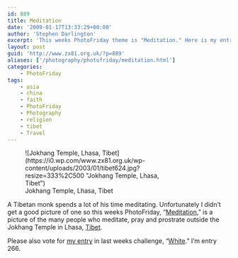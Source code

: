 ```yaml
---
id: 889
title: Meditation
date: '2009-01-17T13:33:29+00:00'
author: 'Stephen Darlington'
excerpt: 'This weeks PhotoFriday theme is "Meditation." Here is my entry.'
layout: post
guid: 'http://www.zx81.org.uk/?p=889'
aliases: ['/photography/photofriday/meditation.html']
categories:
    - PhotoFriday
tags:
    - asia
    - china
    - faith
    - PhotoFriday
    - Photography
    - religion
    - tibet
    - Travel
---
```


<figure aria-describedby="caption-attachment-1209" class="wp-caption aligncenter" id="attachment_1209" style="width: 333px">![Jokhang Temple, Lhasa, Tibet](https://i0.wp.com/www.zx81.org.uk/wp-content/uploads/2003/01/tibet624.jpg?resize=333%2C500 "Jokhang Temple, Lhasa, Tibet")<figcaption class="wp-caption-text" id="caption-attachment-1209">Jokhang Temple, Lhasa, Tibet</figcaption></figure>

A Tibetan monk spends a lot of his time meditating. Unfortunately I didn’t get a good picture of one so this weeks PhotoFriday, “[Meditation](http://www.photofriday.com/archives/challenge/000842.php),” is a picture of the many people who meditate, pray and prostrate outside the Jokhang Temple in Lhasa, [Tibet](/travel/tibet.html).

Please also vote for [my entry](/photography/photofriday/white.html) in last weeks challenge, “[White](http://www.photofriday.com/linkviewer.php?id=840).” I’m entry 266.